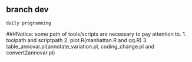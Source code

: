 ## branch dev
	daily programming

###Notice:
	some path of tools/scripts are necessary to pay attention to.
	1. toolpath and scriptpath
	2. plot.R(manhattan.R and qq.R)
	3. table_annovar.pl(annotate_variation.pl, coding_change.pl and convert2annovar.pl)
